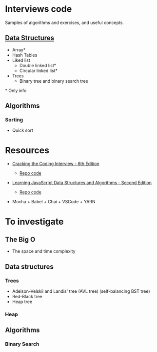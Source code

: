 # Interviews code
Samples of algorithms and exercises, and useful concepts.

## [Data Structures](./data-structures.md)

* Array*
* Hash Tables
* Liked list
  * Double linked list*
  * Circular linked list*
* Trees
  * Binary tree and binary search tree

\* Only info


## Algorithms

### Sorting

* Quick sort

# Resources

 * [Cracking the Coding Interview - 6th Edition](http://www.crackingthecodinginterview.com/)
   * [Repo code](https://github.com/careercup/CtCI-6th-Edition)

 * [Learning JavaScript Data Structures and Algorithms - Second Edition](https://www.packtpub.com/web-development/learning-javascript-data-structures-and-algorithms-second-edition)
   * [Repo code](https://github.com/loiane/javascript-datastructures-algorithms)

 * Mocha + Babel + Chai + VSCode + YARN


# To investigate

## The Big O

* The space and time complexity

## Data structures

### Trees

* Adelson-Velskii and Landis' tree (AVL tree) (self-balancing BST tree)
* Red-Black tree
* Heap tree

### Heap

## Algorithms

### Binary Search
